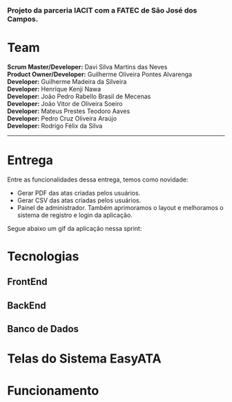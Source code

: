 ### Projeto da parceria IACIT com a FATEC de São José dos Campos. 


# Team
**Scrum Master/Developer:** Davi Silva Martins das Neves  
**Product Owner/Developer:** Guilherme Oliveira Pontes Alvarenga  
**Developer:** Guilherme Madeira da Silveira  
**Developer:** Henrique Kenji Nawa  
**Developer:** João Pedro Rabello Brasil de Mecenas</br>
**Developer:** João Vitor de Oliveira Soeiro</br>
**Developer:** Mateus Prestes Teodoro Aaves</br>
**Developer:** Pedro Cruz Oliveira Araújo</br>
**Developer:** Rodrigo Félix da Silva 

<hr>

# Entrega
  Entre as funcionalidades dessa entrega, temos como novidade:
  - Gerar PDF das atas criadas pelos usuários.
  - Gerar CSV das atas criadas pelos usuários.
  - Painel de administrador.
  Também aprimoramos o layout e melhoramos o sistema de registro e login da aplicação.
  
  Segue abaixo um gif da aplicação nessa sprint:
  
  


# Tecnologias
## FrontEnd

## BackEnd

## Banco de Dados 

# Telas do Sistema EasyATA


# Funcionamento 
